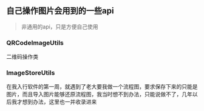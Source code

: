 ## 自己操作图片会用到的一些api
> 非通用的api，只是方便自己使用

### QRCodeImageUtils
二维码操作类

### ImageStoreUtils
在我入行软件的第一周，就遇到了老大要我做一个流程图，要求保存下来的只能是图片，而且导入图片能够还原流程图，我当时想不到办法，只能说做不了，几年以后我才想到办法，这里也一并收录进来

